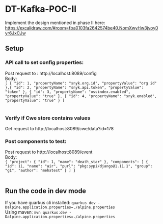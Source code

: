 # DT-Kafka-POC-II
Implement the design mentioned in phase II here: https://excalidraw.com/#room=fba0103fa2642574be40,NomXwyHw3jvoy0yr6JxCJw

## Setup
### API call to set config properties:
Post request to : http://localhost:8089/config <br/>
Body:<br/>
`[
{
"id": 1,
"propertyName": "snyk.org.id",
"propertyValue": "org id"
},{
"id": 2,
"propertyName": "snyk.api.token",
"propertyValue": "token"
},
{
"id": 3,
"propertyName": "ossindex.enabled",
"propertyValue": "true"
},
{
"id": 4,
"propertyName": "snyk.enabled",
"propertyValue": "true"
}
]`<br/> <br/>
### Verify if Cwe store contains values
Get request to http://localhost:8089/cwe/data?id=178

### Post components to test:
Post request to http://localhost:8089/event <br/>
Body: <br/>
`{
"project": {
"id": 1,
"name": "death_star"
},
"components": [
{
"id": 11,
"name": "air",
"purl": "pkg:pypi/django@1.11.1",
"group": "g1",
"author": "mehatest"
}
]
}`
<br/>
<br/>

## Run the code in dev mode <br/>
If you have quarkus cli installed: `quarkus dev -Dalpine.application.properties=./alpine.properties`<br/>
Using maven: `mvn quarkus:dev -Dalpine.application.properties=./alpine.properties`<br/>